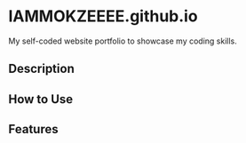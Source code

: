# IAMMOKZEEEE.github.io

My self-coded website portfolio to showcase my coding skills.

## Description

## How to Use

## Features

